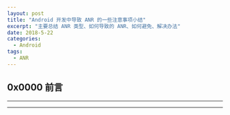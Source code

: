 ```yaml
---
layout: post
title: "Android 开发中导致 ANR 的一些注意事项小结"
excerpt: "主要总结 ANR 类型、如何导致的 ANR、如何避免、解决办法"
date: 2018-5-22
categories:
  - Android
tags:
  - ANR
---
```


## 0x0000 前言
> 



-------------------





-------------------
